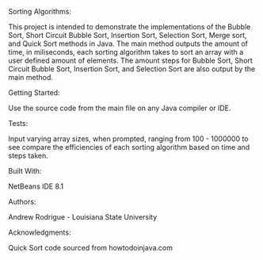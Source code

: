 Sorting Algorithms:

This project is intended to demonstrate the implementations of the Bubble Sort, Short Circuit Bubble Sort, Insertion Sort, Selection Sort, Merge sort, and Quick Sort methods in Java. The main method outputs the amount of time, in miliseconds, each sorting algorithm takes to sort an array with a user defined amount of elements. The amount steps for Bubble Sort, Short Circuit Bubble Sort, Insertion Sort, and Selection Sort are also output by the main method.   

Getting Started:

Use the source code from the main file on any Java compiler or IDE.

Tests:

Input varying array sizes, when prompted, ranging from 100 - 1000000 to see compare the efficiencies of each sorting algorithm based on time and steps taken. 

Built With:

NetBeans IDE 8.1

Authors:

Andrew Rodrigue - Louisiana State University 

Acknowledgments:

Quick Sort code sourced from howtodoinjava.com

